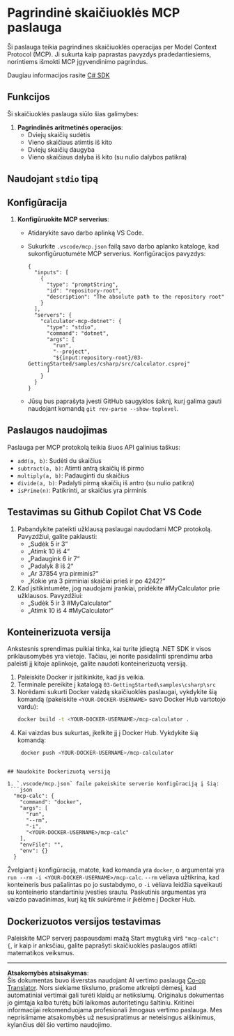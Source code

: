 <!--
CO_OP_TRANSLATOR_METADATA:
{
  "original_hash": "882aae00f1d3f007e20d03b883f44afa",
  "translation_date": "2025-08-26T16:55:30+00:00",
  "source_file": "03-GettingStarted/samples/csharp/README.md",
  "language_code": "lt"
}
-->
# Pagrindinė skaičiuoklės MCP paslauga

Ši paslauga teikia pagrindines skaičiuoklės operacijas per Model Context Protocol (MCP). Ji sukurta kaip paprastas pavyzdys pradedantiesiems, norintiems išmokti MCP įgyvendinimo pagrindus.

Daugiau informacijos rasite [C# SDK](https://github.com/modelcontextprotocol/csharp-sdk)

## Funkcijos

Ši skaičiuoklės paslauga siūlo šias galimybes:

1. **Pagrindinės aritmetinės operacijos**:
   - Dviejų skaičių sudėtis
   - Vieno skaičiaus atimtis iš kito
   - Dviejų skaičių daugyba
   - Vieno skaičiaus dalyba iš kito (su nulio dalybos patikra)

## Naudojant `stdio` tipą

## Konfigūracija

1. **Konfigūruokite MCP serverius**:
   - Atidarykite savo darbo aplinką VS Code.
   - Sukurkite `.vscode/mcp.json` failą savo darbo aplanko kataloge, kad sukonfigūruotumėte MCP serverius. Konfigūracijos pavyzdys:

     ```jsonc
     {
       "inputs": [
         {
           "type": "promptString",
           "id": "repository-root",
           "description": "The absolute path to the repository root"
         }
       ],
       "servers": {
         "calculator-mcp-dotnet": {
           "type": "stdio",
           "command": "dotnet",
           "args": [
             "run",
             "--project",
             "${input:repository-root}/03-GettingStarted/samples/csharp/src/calculator.csproj"
           ]
         }
       }
     }
     ```

   - Jūsų bus paprašyta įvesti GitHub saugyklos šaknį, kurį galima gauti naudojant komandą `git rev-parse --show-toplevel`.

## Paslaugos naudojimas

Paslauga per MCP protokolą teikia šiuos API galinius taškus:

- `add(a, b)`: Sudėti du skaičius
- `subtract(a, b)`: Atimti antrą skaičių iš pirmo
- `multiply(a, b)`: Padauginti du skaičius
- `divide(a, b)`: Padalyti pirmą skaičių iš antro (su nulio patikra)
- `isPrime(n)`: Patikrinti, ar skaičius yra pirminis

## Testavimas su Github Copilot Chat VS Code

1. Pabandykite pateikti užklausą paslaugai naudodami MCP protokolą. Pavyzdžiui, galite paklausti:
   - „Sudėk 5 ir 3“
   - „Atimk 10 iš 4“
   - „Padaugink 6 ir 7“
   - „Padalyk 8 iš 2“
   - „Ar 37854 yra pirminis?“
   - „Kokie yra 3 pirminiai skaičiai prieš ir po 4242?“
2. Kad įsitikintumėte, jog naudojami įrankiai, pridėkite #MyCalculator prie užklausos. Pavyzdžiui:
   - „Sudėk 5 ir 3 #MyCalculator“
   - „Atimk 10 iš 4 #MyCalculator“

## Konteinerizuota versija

Ankstesnis sprendimas puikiai tinka, kai turite įdiegtą .NET SDK ir visos priklausomybės yra vietoje. Tačiau, jei norite pasidalinti sprendimu arba paleisti jį kitoje aplinkoje, galite naudoti konteinerizuotą versiją.

1. Paleiskite Docker ir įsitikinkite, kad jis veikia.
1. Terminale pereikite į katalogą `03-GettingStarted\samples\csharp\src`
1. Norėdami sukurti Docker vaizdą skaičiuoklės paslaugai, vykdykite šią komandą (pakeiskite `<YOUR-DOCKER-USERNAME>` savo Docker Hub vartotojo vardu):
   ```bash
   docker build -t <YOUR-DOCKER-USERNAME>/mcp-calculator .
   ```
1. Kai vaizdas bus sukurtas, įkelkite jį į Docker Hub. Vykdykite šią komandą:
   ```bash
    docker push <YOUR-DOCKER-USERNAME>/mcp-calculator
  ```

## Naudokite Dockerizuotą versiją

1. `.vscode/mcp.json` faile pakeiskite serverio konfigūraciją į šią:
   ```json
    "mcp-calc": {
      "command": "docker",
      "args": [
        "run",
        "--rm",
        "-i",
        "<YOUR-DOCKER-USERNAME>/mcp-calc"
      ],
      "envFile": "",
      "env": {}
    }
   ```
   Žvelgiant į konfigūraciją, matote, kad komanda yra `docker`, o argumentai yra `run --rm -i <YOUR-DOCKER-USERNAME>/mcp-calc`. `--rm` vėliava užtikrina, kad konteineris bus pašalintas po jo sustabdymo, o `-i` vėliava leidžia sąveikauti su konteinerio standartiniu įvesties srautu. Paskutinis argumentas yra vaizdo pavadinimas, kurį ką tik sukūrėme ir įkėlėme į Docker Hub.

## Dockerizuotos versijos testavimas

Paleiskite MCP serverį paspausdami mažą Start mygtuką virš `"mcp-calc": {`, ir kaip ir anksčiau, galite paprašyti skaičiuoklės paslaugos atlikti matematikos veiksmus.

---

**Atsakomybės atsisakymas**:  
Šis dokumentas buvo išverstas naudojant AI vertimo paslaugą [Co-op Translator](https://github.com/Azure/co-op-translator). Nors siekiame tikslumo, prašome atkreipti dėmesį, kad automatiniai vertimai gali turėti klaidų ar netikslumų. Originalus dokumentas jo gimtąja kalba turėtų būti laikomas autoritetingu šaltiniu. Kritinei informacijai rekomenduojama profesionali žmogaus vertimo paslauga. Mes neprisiimame atsakomybės už nesusipratimus ar neteisingus aiškinimus, kylančius dėl šio vertimo naudojimo.